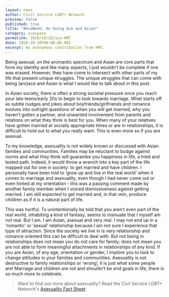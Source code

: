 ```yaml
---
layout: news
author: Civil Service LGBT+ Network
preview: false
published: true
title: "#AceWeek: On being Ace and Asian"
category: acespace
permalink: 2020/10/28/ace-HMT
date: 2020-10-28T00:00:00.00Z
excerpt: An anonymous contribution from HMT.
---
```


Being asexual, on the aromantic spectrum and Asian are core parts that form my identity and like many aspects, I just wouldn’t be complete if one was erased. However, they have come to intersect with other parts of my life that present unique struggles. The unique struggles that can come with being (aro)ace and Asian is what I would like to talk about in this post.

In Asian society, there is often a strong societal pressure once you reach your late teens/early 20s to begin to look towards marriage. What starts off as subtle nudges and jokes about boyfriends/girlfriends and romance evolves into outright questions of when you will get married, why you haven’t gotten a partner, and unwanted involvement from parents and relations on what they think is best for you. When many of your relatives have gotten married at socially appropriate times or are in relationships, it is difficult to hold out to what you really want. This is even more so if you are asexual.

To my knowledge, asexuality is not widely known or discussed with Asian families and communities. Families may be reluctant to budge against norms and what they think will guarantee you happiness in life, a tried and tested path. Indeed, it would throw a wrench into a key part of the life mapped out for one in society: to get married and have children. I personally have been told to ‘grow up and live in the real world’ when it comes to marriage and asexuality, even though I had never come out or even hinted at my orientation - this was a passing comment made by another family member when I voiced dismissiveness against getting married. I am still expected to get married and, in that vein, produce children as if it is a natural part of life.

This was hurtful. To unintentionally be told that you aren’t even part of the real world, inhabiting a kind of fantasy, seems to insinuate that I myself am not real. But I am. I am Asian, asexual and very real. I may not end up in a ‘romantic’ or ‘sexual’ relationship because I am not sure I experience that type of attraction. Since the society we live in is very relationship and romance oriented this can be difficult to deal with. But not being in relationships does not mean you do not care for family; does not mean you are not able to form meaningful attachments in relationships of any kind. If you are Asian, of any age, orientation or gender, I implore you to look to change attitudes in your families and communities. Asexuality is not destructive to family relationships or ‘wrong’, it is just what some people are! Marriage and children are not and shouldn’t be end goals in life, there is so much more to celebrate.

> Want to find out more about asexuality? Read the Civil Service LGBT+ Network's [Asexuality Fact Sheet](https://www.civilservice.lgbt/publication/ace-fact-sheet)
